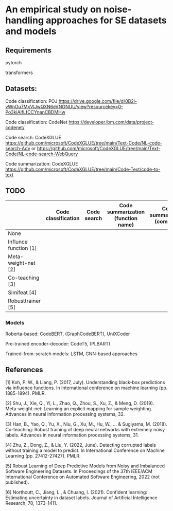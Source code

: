 # An empirical study on noise-handling approaches for SE datasets and models

## Requirements

pytorch

transformers

## Datasets:

Code classification: POJ   https://drive.google.com/file/d/0B2i-vWnOu7MxVlJwQXN6eVNONUU/view?resourcekey=0-Po3kiAifLfCCYnanCBDMHw

Code classification: CodeNet   https://developer.ibm.com/data/project-codenet/

Code search: CodeXGLUE   https://github.com/microsoft/CodeXGLUE/tree/main/Text-Code/NL-code-search-Adv or https://github.com/microsoft/CodeXGLUE/tree/main/Text-Code/NL-code-search-WebQuery

Code summarization: CodeXGLUE   https://github.com/microsoft/CodeXGLUE/tree/main/Code-Text/code-to-text

## TODO

|                  |Code classification| Code search|Code summarization (function name)|Code summarization (comment)|
| ---------------- | ------ | -------- | --------- | --------- |
| None      |   |    |     |         |
| Influnce function [1]     |   |    |     |         |
| Meta-weight-net [2]     |   |    |     |         |
| Co-teaching [3]     |   |    |     |         |
| Simifeat [4]     |   |    |     |         |
| Robusttrainer [5]     |   |    |     |         |

### Models

Roberta-based: CodeBERT, (GraphCodeBERT), UniXCoder

Pre-trained encoder-decoder: CodeT5, (PLBART)

Trained-from-scratch models: LSTM, GNN-based approaches

## References

[1] Koh, P. W., & Liang, P. (2017, July). Understanding black-box predictions via influence functions. In International conference on machine learning (pp. 1885-1894). PMLR.

[2] Shu, J., Xie, Q., Yi, L., Zhao, Q., Zhou, S., Xu, Z., & Meng, D. (2019). Meta-weight-net: Learning an explicit mapping for sample weighting. Advances in neural information processing systems, 32.

[3] Han, B., Yao, Q., Yu, X., Niu, G., Xu, M., Hu, W., ... & Sugiyama, M. (2018). Co-teaching: Robust training of deep neural networks with extremely noisy labels. Advances in neural information processing systems, 31.

[4] Zhu, Z., Dong, Z., & Liu, Y. (2022, June). Detecting corrupted labels without training a model to predict. In International Conference on Machine Learning (pp. 27412-27427). PMLR.

[5] Robust Learning of Deep Predictive Models from Noisy and Imbalanced Software Engineering Datasets. In Proceedings of the 37th IEEE/ACM International Conference on Automated Software Engineering, 2022 (not published).

[6] Northcutt, C., Jiang, L., & Chuang, I. (2021). Confident learning: Estimating uncertainty in dataset labels. Journal of Artificial Intelligence Research, 70, 1373-1411.

